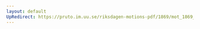 ```yaml
---
layout: default
UpRedirect: https://pruto.im.uu.se/riksdagen-motions-pdf/1869/mot_1869__ak__238/mot_1869__ak__238-002.pdf
---
```

